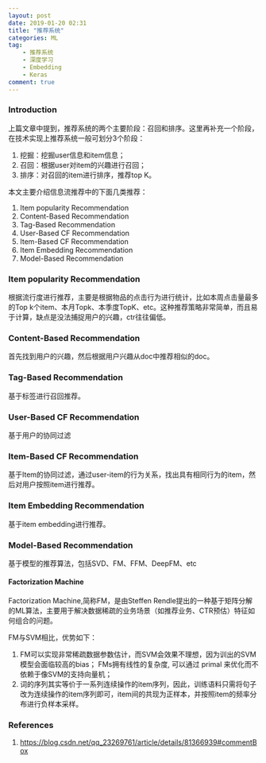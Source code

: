 ```yaml
---
layout: post
date: 2019-01-20 02:31
title: "推荐系统"
categories: ML
tag:
	- 推荐系统
	- 深度学习
  	- Embedding
  	- Keras
comment: true
---
```


### Introduction

上篇文章中提到，推荐系统的两个主要阶段：召回和排序。这里再补充一个阶段，在技术实现上推荐系统一般可划分3个阶段：

1. 挖掘：挖掘user信息和item信息；
2. 召回：根据user对item的兴趣进行召回；
3. 排序：对召回的item进行排序，推荐top K。

<!-- more -->

本文主要介绍信息流推荐中的下面几类推荐：

1. Item popularity Recommendation
2. Content-Based Recommendation
3. Tag-Based Recommendation
4. User-Based CF Recommendation
5. Item-Based CF Recommendation
6. Item Embedding Recommendation
7. Model-Based Recommendation

### Item popularity Recommendation

根据流行度进行推荐，主要是根据物品的点击行为进行统计，比如本周点击量最多的Top k个item、本月Topk、本季度TopK、etc。这种推荐策略非常简单，而且易于计算，缺点是没法捕捉用户的兴趣，ctr往往偏低。

### Content-Based Recommendation

首先找到用户的兴趣，然后根据用户兴趣从doc中推荐相似的doc。

### Tag-Based Recommendation

基于标签进行召回推荐。

### User-Based CF Recommendation

基于用户的协同过滤

### Item-Based CF Recommendation

基于Item的协同过滤，通过user-item的行为关系，找出具有相同行为的item，然后对用户按照item进行推荐。

### Item Embedding Recommendation

基于item embedding进行推荐。

### Model-Based Recommendation

基于模型的推荐算法，包括SVD、FM、FFM、DeepFM、etc

#### Factorization Machine

Factorization Machine,简称FM，是由Steffen Rendle提出的一种基于矩阵分解的ML算法，主要用于解决数据稀疏的业务场景（如推荐业务、CTR预估）特征如何组合的问题。

FM与SVM相比，优势如下：

1. FM可以实现非常稀疏数据参数估计，而SVM会效果不理想，因为训出的SVM模型会面临较高的bias；
FMs拥有线性的复杂度, 可以通过 primal 来优化而不依赖于像SVM的支持向量机；
2. 词的序列其实等价于一系列连续操作的item序列，因此，训练语料只需将句子改为连续操作的item序列即可，item间的共现为正样本，并按照item的频率分布进行负样本采样。

### References

1. https://blog.csdn.net/qq_23269761/article/details/81366939#commentBox